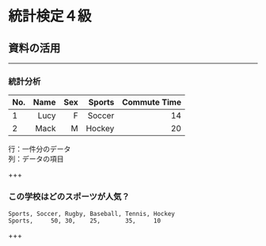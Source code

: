 # 統計検定４級
## 資料の活用



---

### 統計分析

|No.|Name|Sex|Sports|Commute Time|
|:--|---:|--:|-----:|-----------:|
| 1 |Lucy| F |Soccer|          14|
| 2 |Mack| M |Hockey|          20|

行：一件分のデータ<br>
列：データの項目

+++

### この学校はどのスポーツが人気？

<canvas data-chart="bar">


    Sports, Soccer, Rugby, Baseball, Tennis, Hockey
    Sports,     50, 30,    25,       35,     10

</canvas>

+++

<canvas data-chart="bar">
<!--
{
 "data": {
  "labels": ["Soccer"," Rugby"," Baseball"," Tennis"," Hockey"],
  "datasets": [
   {
    "data":[50, 30, 25, 35, 10],
    "label":"Sports","backgroundColor":"rgba(20,220,220,.8)"
   }
  ]
 }, 
 "options": { "responsive": "true",
               "scales": 
                {
                "xAxes": [{
                    "stacked": true
                }],
                "yAxes": [{
                    "stacked": true
                }]
            }
    }
 }
-->
</canvas>


